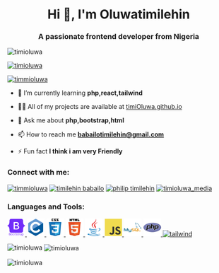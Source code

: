 <h1 align="center">Hi 👋, I'm Oluwatimilehin</h1>
<h3 align="center">A passionate frontend developer from Nigeria</h3>

<p align="left"> <img src="https://komarev.com/ghpvc/?username=timioluwa&label=Profile%20views&color=0e75b6&style=flat" alt="timioluwa" /> </p>

<p align="left"> <a href="https://github.com/ryo-ma/github-profile-trophy"><img src="https://github-profile-trophy.vercel.app/?username=timioluwa" alt="timioluwa" /></a> </p>

<p align="left"> <a href="https://twitter.com/timmioluwa" target="blank"><img src="https://img.shields.io/twitter/follow/timmioluwa?logo=twitter&style=for-the-badge" alt="timmioluwa" /></a> </p>

- 🌱 I’m currently learning **php,react,tailwind**

- 👨‍💻 All of my projects are available at [timiOluwa.github.io](timiOluwa.github.io)

- 💬 Ask me about **php,bootstrap,html**

- 📫 How to reach me **babailotimilehin@gmail.com**

- ⚡ Fun fact **I think i am very Friendly**

<h3 align="left">Connect with me:</h3>
<p align="left">
<a href="https://twitter.com/timmioluwa" target="blank"><img align="center" src="https://raw.githubusercontent.com/rahuldkjain/github-profile-readme-generator/master/src/images/icons/Social/twitter.svg" alt="timmioluwa" height="30" width="40" /></a>
<a href="https://linkedin.com/in/timilehin babailo" target="blank"><img align="center" src="https://raw.githubusercontent.com/rahuldkjain/github-profile-readme-generator/master/src/images/icons/Social/linked-in-alt.svg" alt="timilehin babailo" height="30" width="40" /></a>
<a href="https://fb.com/philip timilehin" target="blank"><img align="center" src="https://raw.githubusercontent.com/rahuldkjain/github-profile-readme-generator/master/src/images/icons/Social/facebook.svg" alt="philip timilehin" height="30" width="40" /></a>
<a href="https://instagram.com/timioluwa_media" target="blank"><img align="center" src="https://raw.githubusercontent.com/rahuldkjain/github-profile-readme-generator/master/src/images/icons/Social/instagram.svg" alt="timioluwa_media" height="30" width="40" /></a>
</p>

<h3 align="left">Languages and Tools:</h3>
<p align="left"> <a href="https://getbootstrap.com" target="_blank" rel="noreferrer"> <img src="https://raw.githubusercontent.com/devicons/devicon/master/icons/bootstrap/bootstrap-plain-wordmark.svg" alt="bootstrap" width="40" height="40"/> </a> <a href="https://www.cprogramming.com/" target="_blank" rel="noreferrer"> <img src="https://raw.githubusercontent.com/devicons/devicon/master/icons/c/c-original.svg" alt="c" width="40" height="40"/> </a> <a href="https://www.w3schools.com/css/" target="_blank" rel="noreferrer"> <img src="https://raw.githubusercontent.com/devicons/devicon/master/icons/css3/css3-original-wordmark.svg" alt="css3" width="40" height="40"/> </a> <a href="https://www.w3.org/html/" target="_blank" rel="noreferrer"> <img src="https://raw.githubusercontent.com/devicons/devicon/master/icons/html5/html5-original-wordmark.svg" alt="html5" width="40" height="40"/> </a> <a href="https://www.java.com" target="_blank" rel="noreferrer"> <img src="https://raw.githubusercontent.com/devicons/devicon/master/icons/java/java-original.svg" alt="java" width="40" height="40"/> </a> <a href="https://developer.mozilla.org/en-US/docs/Web/JavaScript" target="_blank" rel="noreferrer"> <img src="https://raw.githubusercontent.com/devicons/devicon/master/icons/javascript/javascript-original.svg" alt="javascript" width="40" height="40"/> </a> <a href="https://www.mysql.com/" target="_blank" rel="noreferrer"> <img src="https://raw.githubusercontent.com/devicons/devicon/master/icons/mysql/mysql-original-wordmark.svg" alt="mysql" width="40" height="40"/> </a> <a href="https://www.php.net" target="_blank" rel="noreferrer"> <img src="https://raw.githubusercontent.com/devicons/devicon/master/icons/php/php-original.svg" alt="php" width="40" height="40"/> </a> <a href="https://tailwindcss.com/" target="_blank" rel="noreferrer"> <img src="https://www.vectorlogo.zone/logos/tailwindcss/tailwindcss-icon.svg" alt="tailwind" width="40" height="40"/> </a> </p>

<p><img align="left" src="https://github-readme-stats.vercel.app/api/top-langs?username=timioluwa&show_icons=true&locale=en&layout=compact" alt="timioluwa" /></p>

<p>&nbsp;<img align="center" src="https://github-readme-stats.vercel.app/api?username=timioluwa&show_icons=true&locale=en" alt="timioluwa" /></p>

<p><img align="center" src="https://github-readme-streak-stats.herokuapp.com/?user=timioluwa&" alt="timioluwa" /></p>
